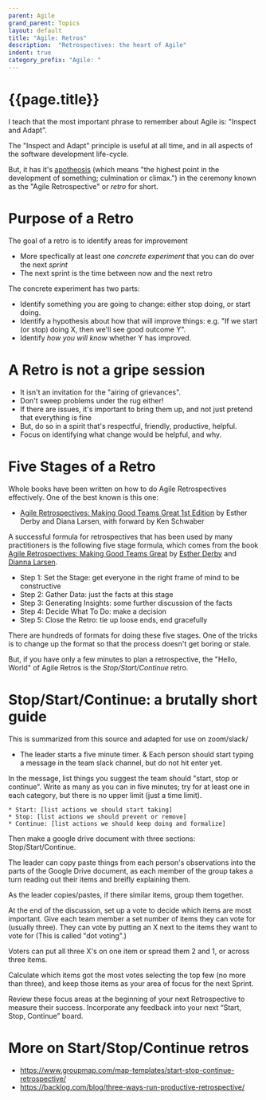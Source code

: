 ```yaml
---
parent: Agile
grand_parent: Topics
layout: default
title: "Agile: Retros"
description:  "Retrospectives: the heart of Agile"
indent: true
category_prefix: "Agile: "
---
```


# {{page.title}}

I teach that the most important phrase to remember about Agile is: "Inspect and Adapt".

The "Inspect and Adapt" principle is useful  at all time, and in all aspects of the software development life-cycle.

But, it has it's [apotheosis](https://www.google.com/search?q=define+apotheois) (which means "the highest point in the development of something; culmination or climax.")
in the ceremony known as the "Agile Retrospective" or *retro* for short.

# Purpose of a Retro

The goal of a retro is to identify areas for improvement
* More specfically at least one *concrete experiment* that you can do over the next *sprint*
* The next sprint is the time between now and the next retro

The concrete experiment has two parts:
* Identify something you are going to change: either stop doing, or start doing.
* Identify a hypothesis about how that will improve things: e.g. "If we start (or stop) doing X, then we'll see good outcome Y".
* Identify *how you will know* whether Y has improved.

# A Retro is not a gripe session

* It isn't an invitation for the "airing of grievances".
* Don't sweep problems under the rug either!  
* If there are issues, it's important to bring them up, and not just pretend that everything is fine
* But, do so in a spirit that's respectful, friendly, productive, helpful.
* Focus on identifying what change would be helpful, and why.

# Five Stages of a Retro

Whole books have been written on how to do Agile Retrospectives effectively.  One of the best known is this one:
* [Agile Retrospectives: Making Good Teams Great 1st Edition](https://www.amazon.com/Agile-Retrospectives-Making-Teams-Great/dp/0977616649/) by Esther Derby and Diana Larsen, with forward by   Ken Schwaber

A successful formula for retrospectives that has been used by many practitioners is 
the following five stage formula, which comes from the book 
[Agile Retrospectives: Making Good Teams Great](http://www.estherderby.com/books) by [Esther Derby](http://www.estherderby.com/) and 
[Dianna Larsen](https://www.futureworksconsulting.com/about/diana-larsen).

* Step 1: Set the Stage: get everyone in the right frame of mind to be constructive
* Step 2: Gather Data: just the facts at this stage
* Step 3: Generating Insights: some further discussion of the facts
* Step 4: Decide What To Do: make a decision
* Step 5: Close the Retro: tie up loose ends, end gracefully

There are hundreds of formats for doing these five stages.   One of the tricks is to change up the format so that the process doesn't get boring or stale.

But, if you have only a few minutes to plan a retrospective, the "Hello, World" of Agile Retros is the *Stop/Start/Continue* retro.

# Stop/Start/Continue: a brutally short guide

This is summarized from this source and adapted for use on zoom/slack/

* The leader starts a five minute timer.
& Each person should start typing a message in the team slack channel, but do not hit enter yet.

In the message, list things you suggest the team should "start, stop or continue".  Write as many as you can in five minutes; try for at least one in each category, but there is no upper limit (just a time limit).

```
* Start: [list actions we should start taking]
* Stop: [list actions we should prevent or remove]
* Continue: [list actions we should keep doing and formalize]
```

Then make a google drive document with three sections: Stop/Start/Continue.

The leader can copy paste things from each person's observations into the parts of the Google Drive document, as each member of the group takes a turn reading out their items and breifly explaining them.

As the leader copies/pastes, if there similar items, group them together.

At the end of the discussion, set up a vote to decide which items are most important. Give each team member a set number of items they can vote for (usually three).
They can vote by putting an X next to the items they want to vote for (This is called "dot voting".)

Voters can put all three X's on one item or spread them 2 and 1, or across three items.

Calculate which items got the most votes selecting the top few (no more than three), and keep those items as your area of focus for the next Sprint.

Review these focus areas at the beginning of your next Retrospective to measure their success. Incorporate any feedback into your next “Start, Stop, Continue” board.


# More on Start/Stop/Continue retros

* <https://www.groupmap.com/map-templates/start-stop-continue-retrospective/>
* <https://backlog.com/blog/three-ways-run-productive-retrospective/>
